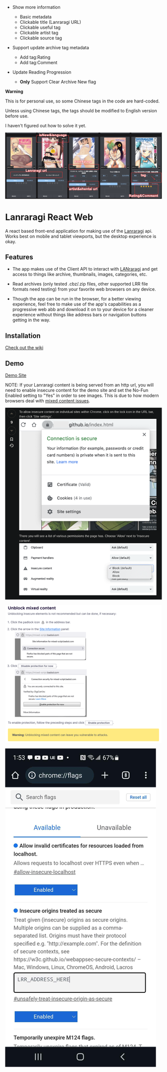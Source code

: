 - Show more information
  - Basic metadata
  - Clickable title (Lanraragi URL)
  - Clickable useful tag
  - Clickable artist tag
  - Clickable source tag

- Support update archive tag metadata
  - Add tag:Rating
  - Add tag:Comment

- Update Reading Progression
  - **Only** Support Clear Archive New flag

**Warning**

This is for personal use, so some Chinese tags in the code are hard-coded.

Unless using Chinese tags, the tags should be modified to English version before use.

I haven't figured out how to solve it yet.

![](legend-Tony.png)


# Lanraragi React Web

A react based front-end application for making use of the [Lanraragi](https://github.com/Difegue/LANraragi) api. Works best on mobile and tablet viewports, but the desktop experience is okay.

## Features

- The app makes use of the Client API to interact with [LANraragi](https://github.com/Difegue/LANraragi) and get access to things like archive, thumbnails, images, categories, etc.

- Read archives (only tested .cbz/.zip files, other supported LRR file formats need testing) from your favorite web browsers on any device.

- Though the app can be run in the browser, for a better viewing experience, feel free to make use of the app's capabilities as a progressive web abb and download it on to your device for a cleaner experience without things like address bars or navigation buttons getting in the way.

## Installation

[Check out the wiki](https://github.com/hibikikuze4dan/lanraragi-react-web/wiki/Installation-and-Startup)

## Demo

[Demo Site](https://lanraragi-react-web.pages.dev/)

NOTE: If your Lanraragi content is being served from an http url, you will need to enable insecure content for the demo site and set the No-Fun Enabled setting to "Yes" in order to see images. This is due to how modern browsers deal with [mixed content issues](https://developer.mozilla.org/en-US/docs/Web/Security/Mixed_content#fixing_mixed_content_issues).

![enable_insecure_content_chrome](/img/enable_insecure_content_chrome.png)

![enable_insecure_content_firefox](/img/enable_insecure_content_firefox.png)

![enable_insecure_content_chrome_mobile](/img/enable_insecure_content_chrome_mobile.jpg)

